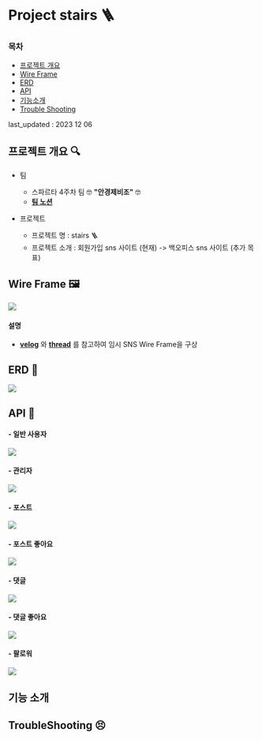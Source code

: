 #  Project stairs 🪜

### 목차

- [프로젝트 개요](https://github.com/Youkamii/stairs/blob/main/README.md#%ED%94%84%EB%A1%9C%EC%A0%9D%ED%8A%B8-%EA%B0%9C%EC%9A%94-)
- [Wire Frame](https://github.com/Youkamii/stairs/blob/main/README.md#wire-frame-%EF%B8%8F)
- [ERD](https://github.com/Youkamii/stairs/blob/main/README.md#erd-)
- [API](https://github.com/Youkamii/stairs/blob/main/README.md#api-)
- [기능소개](https://github.com/Youkamii/stairs/blob/main/README.md#%EA%B8%B0%EB%8A%A5-%EC%86%8C%EA%B0%9C)
- [Trouble Shooting](https://github.com/Youkamii/stairs/blob/main/README.md#troubleshooting-)

last_updated : 2023 12 06

## 프로젝트 개요 🔍

- 팀
    - 스파르타 4주차 팀 🤓 **"안경제비조"** 🤓
    - **[팀 노션](https://teamsparta.notion.site/98239d4027834769a20111b33e73224f)**
      
- 프로젝트
    - 프로젝트 명 : stairs 🪜
    - 프로젝트 소개 : 회원가입 sns 사이트 (현재) -> 백오피스 sns 사이트 (추가 목표)
 
## Wire Frame 🖼️
<img src="https://drive.google.com/uc?export=view&id=10ei4J7Y6b0W8Ym77ljgGXGEllEKOsUy6">

#### 설명

 - **[velog](https://velog.io/)** 와 **[thread](https://www.threads.net/)** 를 참고하여 임시 SNS Wire Frame을 구상

## ERD 🧶
<img src="https://drive.google.com/uc?export=view&id=1k1xHE6I3BdCzelfOoriUk5Ppr9WiA1lR">

## API 🧩

#### - 일반 사용자
<img src="https://drive.google.com/uc?export=view&id=1N9UVsswg6gQeZvib7GZRyTV1mI4yg7wv">

#### - 관리자
<img src="https://drive.google.com/uc?export=view&id=1SzWmBa2mzgznkukerl-OVqLA_RtAlFkI">

#### - 포스트
<img src="https://drive.google.com/uc?export=view&id=1PA3vaNeO5iYxZspbef9-wZBzlllKZySc">

#### - 포스트 좋아요
<img src="https://drive.google.com/uc?export=view&id=1eED-jTGaVrBjmu4ExrnpfdA37CrMyyKS">

#### - 댓글
<img src="https://drive.google.com/uc?export=view&id=1QP95m8egVn2egTdz8nnJLapMxRFz0RWW">

#### - 댓글 좋아요
<img src="https://drive.google.com/uc?export=view&id=1bOvRP49b9ydr5E0REkm4fjwNVeF99g6p">

#### - 팔로워
<img src="https://drive.google.com/uc?export=view&id=1ufNQiePsnWfqMkZIaGHoaM4DO_3gZnOJ">


## 기능 소개

## TroubleShooting 😣



